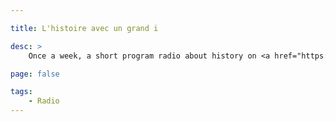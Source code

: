 ```yaml
---

title: L'histoire avec un grand i

desc: >
    Once a week, a short program radio about history on <a href="https://www.prun.net/emission/1V0a-lhistoire-avec-un-grand-i">Prun</a>. But everything is improvised.

page: false

tags:
    - Radio
---
```


